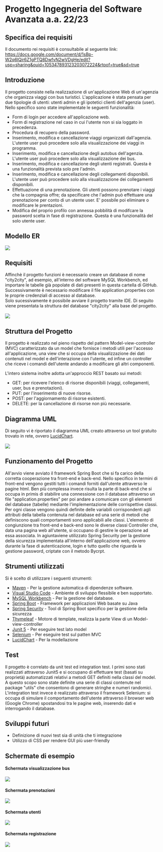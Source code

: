 # Progetto Ingegneria del Software Avanzata a.a. 22/23
## Specifica dei requisiti ##
Il documento rei requisiti è consultabile al seguente link:<br>
https://docs.google.com/document/d/1sBp-W2q6lQir6Z1gPTQ8DwfvN2wVDgHe/edit?usp=sharing&ouid=105347893123203072224&rtpof=true&sd=true

## Introduzione ##
Il progetto consiste nella realizzazione di un'applicazione Web di un'agenzia che organizza viaggi con bus turistici. L'applicazione è stata pensata per due tipologie di utenti: utenti admin e gli ipotetici clienti dell'agenzia (user). Nello specifico sono state implementate le seguenti funzionalità:

- Form di login per accedere all'applicazione web.
- Form di registrazione nel caso in cui l'utente non si sia loggato in precedenza.
- Procedura di recupero della password.
- Inserimento, modifica e cancellazione viaggi organizzati dall'agenzia. L'utente user può procedere solo alla visualizzazione dei viaggi in programma.
- Inserimento, modifica e cancellazione degli autobus dell'agenzia. L'utente user può procedere solo alla visualizzazione dei bus.
- Inserimento, modifica e cancellazione degli utenti registrati. Questa è una funzionalità prevista solo pre l'admin.
- Inserimento, modifica e cancellazione degli collegamenti disponibili. L'utente user può procedere solo alla visualizzazione dei collegamenti disponibili.
- Effettuazione di una prenotazione. Gli utenti possono prenotare i viaggi che la compagnia offre; da specificare che l'admin può effettuare una prenotazione per conto di un utente user. E' possbile poi eliminare o modificare le prentazioni.
- Modifica del proprio profilo con annessa pobbilità di modifcare la password scelta in fase di registrazione. Questa è una funzionalità del solo utente user.

## Modello ER ##
![](src/main/resources/IMG/ER.jpeg)

## Requisiti ##
Affinchè il progetto funzioni è necessario creare un database di nome "city2city", ad esempio, all'interno del software MySQL Workbench, ed importare le tabelle già popolate di dati presenti in questa cartella di GitHub. Successivamente è necessario modificare il file application.properties con le proprie credenziali di accesso al database.
<br>
Solo sucessivamente è possibile avviare il progetto tramite IDE. Di seguito viene presentata la struttura del database "city2city" alla base del progetto.
<br><br>
![](src/main/resources/IMG/db.png)

## Struttura del Progetto ##
Il progetto è realizzato nel pieno rispetto del pattern Model-view-controller (MVC) caratterizzato da un model che fornisce i metodi utili per l'accesso all'applicazione, una view che si occupa della visualizzazione dei dati contenuti nel model e dell'interazione con l'utente, ed infine un controller che riceve i comandi dell'utente andando a modificare gli altri componenti.

L'intero sistema inoltre adotta un'approccio REST basato sui metodi:

- GET: per ricevere l'elenco di risorse disponibili (viaggi, collegamenti, user, bus e prenotazioni).
- PUT: per l'inserimento di nuove risorse.
- POST: per l'aggiornamento di risorse esistenti.
- DELETE: per la cancellazione di risorse non più necessarie.

## Diagramma UML ##
Di seguito vi è riportato il diagramma UML creato attraverso un tool gratuito trovato in rete, ovvero [LucidChart](https://www.lucidchart.com).
<br><br>
![](src/main/resources/IMG/UML.png)

## Funzionamento del Progetto ##
All'avvio viene avviato il framework Spring Boot che si fa carico della corretta cooperazione tra front-end e back-end. Nello specifico in termini di front-end vengono gestiti tutti i comandi forniti dall'utente attraverso le pagine html. Ben più complessa invece risulta la parte di back-end che si occupa in primis di stabilire una connessione con il database attraverso un file "application.properties" per poi andare a comunicare con gli elementi del database (tabelle) mediante l'implementazione delle corrispettive classi. Per ogni classe vengono quindi definite delle variabili corrispondenti agli attributi della tabella contenuta nel database ed una serie di metodi che definiscono quali comportamenti sono applicabili alle classi. L'elemento di congiunzione tra front-end e back-end sono le diverse classi Controller che, data una pagina web all'utente, si occupano di gestire le operazione ad essa associata.
In agiuntaviene utilizzato Spring Security per la gestione della sicurezza implementata all'interno dell'applicazione web, ovvero durante la fase di autenticazione, login e tutto quello che riguarda la gestione password, criptate con il metodo Bycrpt.

## Strumenti utilizzati ##
Si è scelto di utilizzare i seguenti strumenti:

- [Maven](https://maven.apache.org/) - Per la gestione automatica di dipendenze software.
- [Visual Studio Code](https://code.visualstudio.com/) - Ambiente di sviluppo flessibile e ben supportato.
- [MySQL Workbench](https://www.mysql.com/products/workbench/) - Per la gestione del database.
- [Spring Boot](https://spring.io/projects/spring-boot) - Framework per applicazioni Web basate su Java
- [Spring Security](https://spring.io/projects/spring-security) - Tool di Spring Boot specifico per la gestione della sicurezza
- [Thymeleaf](https://www.thymeleaf.org/) - Motore di template, realizza la parte View di un Model-view-controller
- [Junit 5](https://junit.org/junit5/docs/current/user-guide/) - Per eseguire test lato model
- [Selenium](https://www.selenium.dev) - Per eseguire test sul patten MVC
- [LucidChart](https://www.lucidchart.com) - Per la modellazione

## Test ##
Il progetto è correlato da unit test ed integration test. I primi sono stati realizzati attraverso Junit5 e si occupano di effettuare test (basati su proprietà) automatizzati relativi a metodi GET definiti nella classi del model. A questo scopo sono state definite una serie di classi contenute nel package "utils" che consentono di generare stringhe e numeri randomici. L'integration test invece è realizzato attraverso il framework Selenium: si occupa di simulare il comportamento dell'utente attraverso il browser web (Google Chrome) spostandosi tra le pagine web, inserendo dati e interrogando il database.

## Sviluppi futuri ##
- Definizione di nuovi test sia di unità che ti integrazione
- Utilizzo di CSS per rendere GUI più user-friendly

## Schermate di esempio ##
#### Schermata visualizzazione bus ####
![](src/main/resources/IMG/bus.png)

#### Schermata prenotazioni ####
![](src/main/resources/IMG/book.png)

#### Schermata utenti ####
![](src/main/resources/IMG/user.png)

#### Schermata registrazione ####
![](src/main/resources/IMG/registrazione.png)
